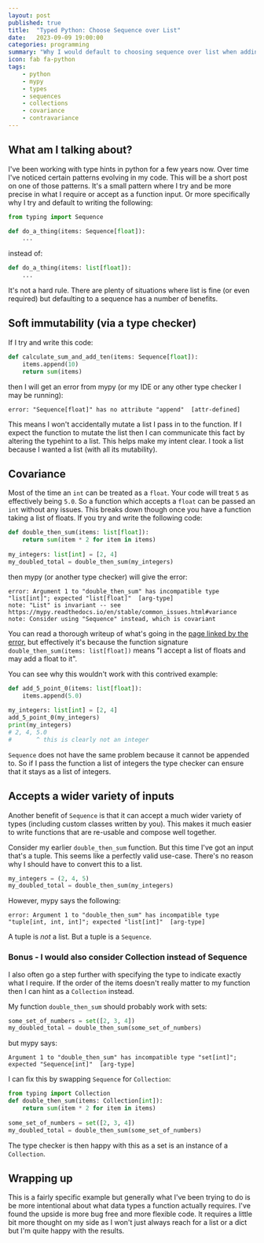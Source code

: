 ```yaml
---
layout: post
published: true
title:  "Typed Python: Choose Sequence over List"
date:   2023-09-09 19:00:00
categories: programming
summary: "Why I would default to choosing sequence over list when adding types to a function"
icon: fab fa-python
tags:
    - python
    - mypy
    - types
    - sequences
    - collections
    - covariance
    - contravariance
---
```


## What am I talking about?
I've been working with type hints in python for a few years now. Over time I've noticed certain patterns evolving in my
code. This will be a short post on one of those patterns. It's a small pattern where I try and be more precise in what I
require or accept as a function input. Or more specifically why I try and default to writing the following:

```python
from typing import Sequence

def do_a_thing(items: Sequence[float]):
    ...
```

instead of:

```python
def do_a_thing(items: list[float]):
    ...
```

It's not a hard rule. There are plenty of situations where list is fine (or even required) but 
defaulting to a sequence has a number of benefits. 

## Soft immutability (via a type checker)

If I try and write this code:

```python
def calculate_sum_and_add_ten(items: Sequence[float]):
    items.append(10)
    return sum(items)
```

then I will get an error from mypy (or my IDE or any other type checker I may be running):

```
error: "Sequence[float]" has no attribute "append"  [attr-defined]
```

This means I won't accidentally mutate a list I pass in to the function. If I expect the function to mutate
the list then I can communicate this fact by altering the typehint to a list. This helps make my intent clear. I took
a list because I wanted a list (with all its mutability).

## Covariance

Most of the time an `int` can be treated as a `float`. Your code will treat `5` as effectively being `5.0`. So a
function which accepts a `float` can be passed an `int` without any issues. This breaks down though once you have a 
function taking a list of floats. If you try and write the following code:

```python
def double_then_sum(items: list[float]):
    return sum(item * 2 for item in items)
    
my_integers: list[int] = [2, 4]
my_doubled_total = double_then_sum(my_integers)
```

then mypy (or another type checker) will give the error:

```
error: Argument 1 to "double_then_sum" has incompatible type "list[int]"; expected "list[float]"  [arg-type]
note: "List" is invariant -- see https://mypy.readthedocs.io/en/stable/common_issues.html#variance
note: Consider using "Sequence" instead, which is covariant
```

You can read a thorough writeup of what's going in the [page linked by the error,](https://mypy.readthedocs.io/en/stable/common_issues.html#variance) 
but effectively it's because the function signature `double_then_sum(items: list[float])` means "I accept a list of 
floats and may add a float to it".

You can see why this wouldn't work with this contrived example:

```python
def add_5_point_0(items: list[float]):
    items.append(5.0)
    
my_integers: list[int] = [2, 4]
add_5_point_0(my_integers)
print(my_integers)
# 2, 4, 5.0
#       ^ this is clearly not an integer
```

`Sequence` does not have the same problem because it cannot be appended to. So if I pass the function a list of integers 
the type checker can ensure that it stays as a list of integers.


## Accepts a wider variety of inputs
Another benefit of `Sequence` is that it can accept a much wider variety of types (including custom classes written by you).
This makes it much easier to write functions that are re-usable and compose well together.

Consider my earlier `double_then_sum` function. But this time I've got an input that's a tuple. This seems like a 
perfectly valid use-case. There's no reason why I should have to convert this to a list.

```python
my_integers = (2, 4, 5)
my_doubled_total = double_then_sum(my_integers)
```

However, mypy says the following:

```
error: Argument 1 to "double_then_sum" has incompatible type "tuple[int, int, int]"; expected "list[int]"  [arg-type]
```

A tuple is *not* a list. But a tuple is a `Sequence`.

### Bonus - I would also consider Collection instead of Sequence

I also often go a step further with specifying the type to indicate exactly what I require. If the order of the items 
doesn't really matter to my function then I can hint as a `Collection` instead. 

My function `double_then_sum` should probably work with sets:

```python
some_set_of_numbers = set([2, 3, 4])
my_doubled_total = double_then_sum(some_set_of_numbers)
```

but mypy says: 

```
Argument 1 to "double_then_sum" has incompatible type "set[int]"; expected "Sequence[int]"  [arg-type]
```

I can fix this by swapping `Sequence` for `Collection`:

```python
from typing import Collection
def double_then_sum(items: Collection[int]):
    return sum(item * 2 for item in items)
    
some_set_of_numbers = set([2, 3, 4])
my_doubled_total = double_then_sum(some_set_of_numbers)
```

The type checker is then happy with this as a set is an instance of a `Collection`.

## Wrapping up

This is a fairly specific example but generally what I've been trying to do is be more intentional about what
data types a function actually requires. I've found the upside is more bug free and more flexible code. It requires a
little bit more thought on my side as I won't just always reach for a list or a dict but I'm quite happy with the results.